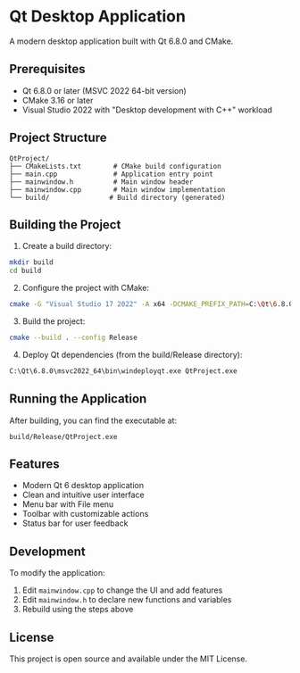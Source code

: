 # Qt Desktop Application

A modern desktop application built with Qt 6.8.0 and CMake.

## Prerequisites

- Qt 6.8.0 or later (MSVC 2022 64-bit version)
- CMake 3.16 or later
- Visual Studio 2022 with "Desktop development with C++" workload

## Project Structure

```
QtProject/
├── CMakeLists.txt        # CMake build configuration
├── main.cpp              # Application entry point
├── mainwindow.h          # Main window header
├── mainwindow.cpp        # Main window implementation
└── build/               # Build directory (generated)
```

## Building the Project

1. Create a build directory:
```bash
mkdir build
cd build
```

2. Configure the project with CMake:
```bash
cmake -G "Visual Studio 17 2022" -A x64 -DCMAKE_PREFIX_PATH=C:\Qt\6.8.0\msvc2022_64 ..
```

3. Build the project:
```bash
cmake --build . --config Release
```

4. Deploy Qt dependencies (from the build/Release directory):
```bash
C:\Qt\6.8.0\msvc2022_64\bin\windeployqt.exe QtProject.exe
```

## Running the Application

After building, you can find the executable at:
```
build/Release/QtProject.exe
```

## Features

- Modern Qt 6 desktop application
- Clean and intuitive user interface
- Menu bar with File menu
- Toolbar with customizable actions
- Status bar for user feedback

## Development

To modify the application:
1. Edit `mainwindow.cpp` to change the UI and add features
2. Edit `mainwindow.h` to declare new functions and variables
3. Rebuild using the steps above

## License

This project is open source and available under the MIT License.
